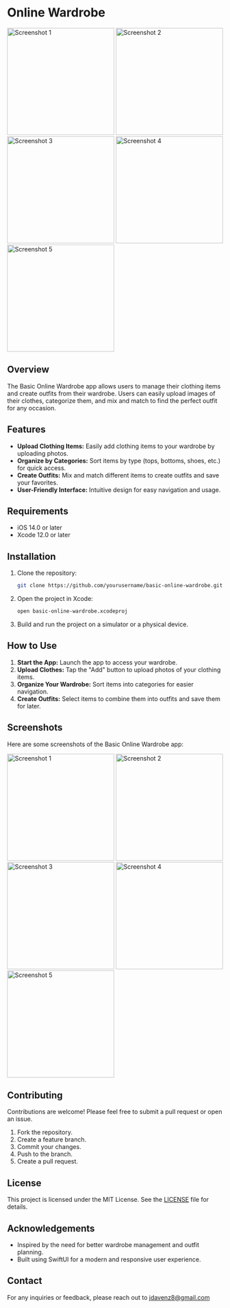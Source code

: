 
# Online Wardrobe
<img src="https://github.com/user-attachments/assets/1c50eb12-ad9e-4f9e-8cc6-1d4dadbfac3c" alt="Screenshot 1" width="250" />
<img src="https://github.com/user-attachments/assets/125400a0-a768-4a49-9069-3d51021e1e59" alt="Screenshot 2" width="250" />
<img src="https://github.com/user-attachments/assets/dcd0d2cf-7025-41a4-92a4-a47346b7bae1" alt="Screenshot 3" width="250" />
<img src="https://github.com/user-attachments/assets/33a23f3a-d05c-4cf5-8960-ee7cda978f49" alt="Screenshot 4" width="250" />
<img src="https://github.com/user-attachments/assets/d52ec2b4-29a3-417d-b8aa-3c852d55ef65" alt="Screenshot 5" width="250" />

## Overview

The Basic Online Wardrobe app allows users to manage their clothing items and create outfits from their wardrobe. Users can easily upload images of their clothes, categorize them, and mix and match to find the perfect outfit for any occasion.

## Features

- **Upload Clothing Items:** Easily add clothing items to your wardrobe by uploading photos.
- **Organize by Categories:** Sort items by type (tops, bottoms, shoes, etc.) for quick access.
- **Create Outfits:** Mix and match different items to create outfits and save your favorites.
- **User-Friendly Interface:** Intuitive design for easy navigation and usage.

## Requirements

- iOS 14.0 or later
- Xcode 12.0 or later

## Installation

1. Clone the repository:
   ```bash
   git clone https://github.com/yourusername/basic-online-wardrobe.git
   ```
2. Open the project in Xcode:
   ```bash
   open basic-online-wardrobe.xcodeproj
   ```
3. Build and run the project on a simulator or a physical device.

## How to Use

1. **Start the App:** Launch the app to access your wardrobe.
2. **Upload Clothes:** Tap the "Add" button to upload photos of your clothing items.
3. **Organize Your Wardrobe:** Sort items into categories for easier navigation.
4. **Create Outfits:** Select items to combine them into outfits and save them for later.

## Screenshots

Here are some screenshots of the Basic Online Wardrobe app:

<img src="https://github.com/user-attachments/assets/1c50eb12-ad9e-4f9e-8cc6-1d4dadbfac3c" alt="Screenshot 1" width="250" />
<img src="https://github.com/user-attachments/assets/125400a0-a768-4a49-9069-3d51021e1e59" alt="Screenshot 2" width="250" />
<img src="https://github.com/user-attachments/assets/dcd0d2cf-7025-41a4-92a4-a47346b7bae1" alt="Screenshot 3" width="250" />
<img src="https://github.com/user-attachments/assets/33a23f3a-d05c-4cf5-8960-ee7cda978f49" alt="Screenshot 4" width="250" />
<img src="https://github.com/user-attachments/assets/d52ec2b4-29a3-417d-b8aa-3c852d55ef65" alt="Screenshot 5" width="250" />

## Contributing

Contributions are welcome! Please feel free to submit a pull request or open an issue.

1. Fork the repository.
2. Create a feature branch.
3. Commit your changes.
4. Push to the branch.
5. Create a pull request.

## License

This project is licensed under the MIT License. See the [LICENSE](LICENSE) file for details.

## Acknowledgements

- Inspired by the need for better wardrobe management and outfit planning.
- Built using SwiftUI for a modern and responsive user experience.

## Contact

For any inquiries or feedback, please reach out to jdavenz8@gmail.com
```

